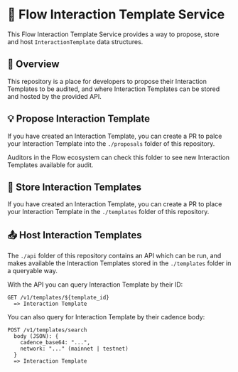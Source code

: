 # 🌊 Flow Interaction Template Service

This Flow Interaction Template Service provides a way to propose, store and host `InteractionTemplate` data structures.

## 📖 Overview

This repository is a place for developers to propose their Interaction Templates to be audited, and where Interaction Templates can be stored and hosted by the provided API.

## 💡 Propose Interaction Template

If you have created an Interaction Template, you can create a PR to palce your Interaction Template into the `./proposals` folder of this repository.

Auditors in the Flow ecosystem can check this folder to see new Interaction Templates available for audit.

## 💾 Store Interaction Templates

If you have created an Interaction Template, you can create a PR to place your Interaction Template in the `./templates` folder of this repository.

## 📤 Host Interaction Templates

The `./api` folder of this repository contains an API which can be run, and makes available the Interaction Templates stored in the `./templates` folder in a queryable way.

With the API you can query Interaction Template by their ID:

```
GET /v1/templates/${template_id}
  => Interaction Template
```

You can also query for Interaction Template by their cadence body:

```
POST /v1/templates/search
  body (JSON): {
    cadence_base64: "...",
    network: "..." (mainnet | testnet)
  }
  => Interaction Template
```
